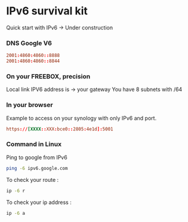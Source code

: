 # IPv6 survival kit
Quick start with IPv6 -> Under construction

### DNS Google V6 ###
```conf
2001:4860:4860::8888
2001:4860:4860::8844
```

### On your FREEBOX, precision ###    
Local link IPV6 address is -> your gateway
You have 8 subnets with /64

### In your browser ###   
Example to access on your synology with only IPv6 and port.   
```conf
https://[XXXX::XXX:bce0::2805:4e1d]:5001
```

### Command in Linux ###
Ping to google from IPv6
```bash
ping -6 ipv6.google.com
```

To check your route :   
```bash
ip -6 r
```

To check your ip address :   
```bash
ip -6 a
```
